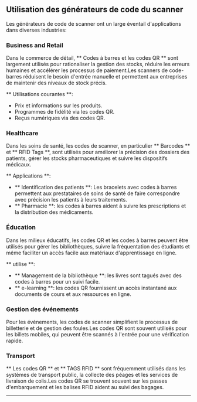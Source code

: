 ## Utilisation des générateurs de code du scanner

Les générateurs de code de scanner ont un large éventail d'applications dans diverses industries:

### Business and Retail
Dans le commerce de détail, ** Codes à barres et les codes QR ** sont largement utilisés pour rationaliser la gestion des stocks, réduire les erreurs humaines et accélérer les processus de paiement.Les scanners de code-barres réduisent le besoin d'entrée manuelle et permettent aux entreprises de maintenir des niveaux de stock précis.

** Utilisations courantes **:
- Prix et informations sur les produits.
- Programmes de fidélité via les codes QR.
- Reçus numériques via des codes QR.

### Healthcare
Dans les soins de santé, les codes de scanner, en particulier ** Barcodes ** et ** RFID Tags **, sont utilisés pour améliorer la précision des dossiers des patients, gérer les stocks pharmaceutiques et suivre les dispositifs médicaux.

** Applications **:
- ** Identification des patients **: Les bracelets avec codes à barres permettent aux prestataires de soins de santé de faire correspondre avec précision les patients à leurs traitements.
- ** Pharmacie **: les codes à barres aident à suivre les prescriptions et la distribution des médicaments.

### Éducation
Dans les milieux éducatifs, les codes QR et les codes à barres peuvent être utilisés pour gérer les bibliothèques, suivre la fréquentation des étudiants et même faciliter un accès facile aux matériaux d'apprentissage en ligne.

** utilise **:
- ** Management de la bibliothèque **: les livres sont tagués avec des codes à barres pour un suivi facile.
- ** e-learning **: les codes QR fournissent un accès instantané aux documents de cours et aux ressources en ligne.

### Gestion des événements
Pour les événements, les codes de scanner simplifient le processus de billetterie et de gestion des foules.Les codes QR sont souvent utilisés pour les billets mobiles, qui peuvent être scannés à l'entrée pour une vérification rapide.

### Transport
** Les codes QR ** et ** TAGS RFID ** sont fréquemment utilisés dans les systèmes de transport public, la collecte des péages et les services de livraison de colis.Les codes QR se trouvent souvent sur les passes d'embarquement et les balises RFID aident au suivi des bagages.

---